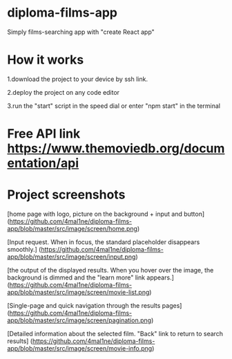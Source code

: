 # diploma-films-app
Simply films-searching app with "create React app"
# How it works
 
 1.download the project to your device by ssh link.
 
 
 2.deploy the project on any code editor
 
 
 3.run the "start" script in the speed dial or enter "npm start" in the terminal
 
 # Free API link    https://www.themoviedb.org/documentation/api
 
 
 # Project screenshots
 
 [home page with logo, picture on the background + input and button] (https://github.com/4mal1ne/diploma-films-app/blob/master/src/image/screen/home.png)
 
 
 [Input request. When in focus, the standard placeholder disappears smoothly.]
 (https://github.com/4mal1ne/diploma-films-app/blob/master/src/image/screen/input.png)
 
 
 [the output of the displayed results. When you hover over the image, the background is dimmed and the "learn more" link appears.] (https://github.com/4mal1ne/diploma-films-app/blob/master/src/image/screen/movie-list.png)
 
 
 [Single-page and quick navigation through the results pages] (https://github.com/4mal1ne/diploma-films-app/blob/master/src/image/screen/pagination.png)
 
 
 [Detailed information about the selected film. "Back" link to return to search results] (https://github.com/4mal1ne/diploma-films-app/blob/master/src/image/screen/movie-info.png)
